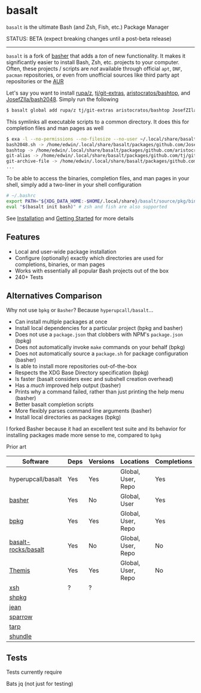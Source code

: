 # basalt

`basalt` is the ultimate Bash (and Zsh, Fish, etc.) Package Manager

STATUS: BETA (expect breaking changes until a post-beta release)

---

`basalt` is a fork of [basher](https://github.com/basherpm/basher) that adds a _ton_ of new functionality. It makes it significantly easier to install Bash, Zsh, etc. projects to your computer. Often, these projects / scripts are _not_ available through official `apt`, `DNF`, `pacman` repositories, or even from unofficial sources like third party apt repositories or the [AUR](https://aur.archlinux.org)

Let's say you want to install [rupa/z](https://github.com/rupa/z), [tj/git-extras](https://github.com/tj/git-extras), [aristocratos/bashtop](https://github.com/aristocratos/bashtop), and [JosefZIla/bash2048](https://github.com/JosefZIla/bash2048). Simply run the following

```sh
$ basalt global add rupa/z tj/git-extras aristocratos/bashtop JosefZIla/bash2048
```

This symlinks all executable scripts to a common directory. It does this for completion files and man pages as well

```sh
$ exa -l --no-permissions --no-filesize --no-user ~/.local/share/basalt/bin/
bash2048.sh -> /home/edwin/.local/share/basalt/packages/github.com/JosefZIla/bash2048/bash2048.sh
bashtop -> /home/edwin/.local/share/basalt/packages/github.com/aristocratos/bashtop/bashtop
git-alias -> /home/edwin/.local/share/basalt/packages/github.com/tj/git-extras/bin/git-alias
git-archive-file -> /home/edwin/.local/share/basalt/packages/github.com/tj/git-extras/bin/git-archive-file
...
```

To be able to access the binaries, completion files, and man pages in your shell, simply add a two-liner in your shell configuration

```sh
# ~/.bashrc
export PATH="${XDG_DATA_HOME:-$HOME/.local/share}/basalt/source/pkg/bin:$PATH"
eval "$(basalt init bash)" # zsh and fish are also supported
```

See [Installation](./docs/installation.md) and [Getting Started](./docs/getting-started.md) for more details

## Features

- Local and user-wide package installation
- Configure (optionally) exactly which directories are used for completions, binaries, or man pages
- Works with essentially all popular Bash projects out of the box
- 240+ Tests

## Alternatives Comparison

Why not use `bpkg` or `Basher`? Because `hyperupcall/basalt`...

- Can install multiple packages at once
- Install local dependencies for a particular project (bpkg and basher)
- Does not use a `package.json` that clobbers with NPM's `package.json` (bpkg)
- Does not automatically invoke `make` commands on your behalf (bpkg)
- Does not automatically source a `package.sh` for package configuration (basher)
- Is able to install more repositories out-of-the-box
- Respects the XDG Base Directory specification (bpkg)
- Is faster (basalt considers exec and subshell creation overhead)
- Has a _much_ improved help output (basher)
- Prints why a command failed, rather than just printing the help menu (basher)
- Better basalt completion scripts
- More flexibly parses command line arguments (basher)
- Install local directories as packages (bpkg)

I forked Basher because it had an excellent test suite and its behavior for installing packages made more sense to me, compared to `bpkg`

Prior art

| Software        | Deps | Versions | Locations          | Completions |
|---------------- |------|----------|--------------------| ----------- |
| hyperupcall/basalt | Yes  | Yes      | Global, User, Repo | Yes         |
| [basher]        | Yes  | No       | Global, User       | Yes         |
| [bpkg]          | Yes  | Yes      | Global, User, Repo | Yes         |
| [basalt-rocks/basalt] | Yes  | No       | Global, User, Repo | No          |
| [Themis]        | Yes  | Yes      | Global, User, Repo | No          |
| [xsh]           | ?    | ?        |                    |             |
| [shpkg]         |      |          |                    |             |
| [jean]          |      |          |                    |             |
| [sparrow]       |      |          |                    |             |
| [tarp]          |      |          |                    |             |
| [shundle]       |      |          |                    |             |

[basher]: https://github.com/basherpm/basher
[bpkg]: https://github.com/bpkg/bpkg
[basalt-rocks/basalt]: https://github.com/basalt-rocks/basalt/
[Themis]: https://github.com/ByCh4n-Group/themis
[xsh]: https://github.com/alexzhangs/xsh
[shpkg]: https://github.com/shpkg/shpkg
[jean]: https://github.com/ziyaddin/jean
[sparrow]: https://github.com/melezhik/sparrow
[tarp]: https://code.google.com/archive/p/tarp-package-manager/
[shundle]: https://github.com/javier-lopez/shundle

## Tests

Tests currently require

Bats
jq (not just for testing)
